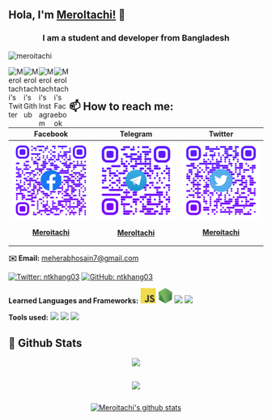 ## Hola, I'm [MeroItachi!](https://www.facebook.com/meroitachi98) 👋
<h3 align="center">I am a student and developer from Bangladesh</h3>

<p align="left"> <img src="https://komarev.com/ghpvc/?username=meroitachi&label=Views&color=blue&style=plastic" alt="meroitachi" /> </p>

<a href="https://twitter.com/meroitachi98">
  <img align="left" alt="MeroItachi's Twitter" width="30px" src="https://cdn.jsdelivr.net/npm/simple-icons@v3/icons/twitter.svg"/>
</a>
<a href="https://github.com/meroitachi">
  <img align="left" alt="MeroItachi's Github" width="30px" src="https://cdn.jsdelivr.net/npm/simple-icons@v3/icons/github.svg" />
</a>
<a href="https://instagram.com/meroitachi">
  <img align="left" alt="MeroItachi's Instagram" width="30px" src="https://cdn.jsdelivr.net/npm/simple-icons@v3/icons/instagram.svg" />
</a>
<a href="https://www.facebook.com/meroitachi98">
  <img align="left" alt="MeroItachi's Facebook" width="30px" src="https://cdn.jsdelivr.net/npm/simple-icons@v3/icons/facebook.svg" />
</a>

<br/>
<br/>

## 📫 How to reach me:

| Facebook | Telegram | Twitter |
| :---: | :---: | :---: |
| [![image](https://raw.githubusercontent.com/meroitachi/meroitachi/pf/sources/qr-fb.svg)](https://www.facebook.com/100057718477678/) <p><b><a href="https://www.facebook.com/100057718477678/">Meroitachi</a><b></p> | [![image](https://raw.githubusercontent.com/meroitachi/meroitachi/pf/sources/qr-tele.svg)](https://t.me/meroitachi98) <p><b><a href="https://t.me/meroitachi98">MeroItachi</a><b></p> | [![image](https://raw.githubusercontent.com/meroitachi/meroitachi/pf/sources/qr-tw.svg)](https://twitter.com/meroitachi) <p><b><a href="https://twitter.com/meroitachi">Meroitachi</a><b></p>
<!-- email -->
**✉️ Email:** meherabhosain7@gmail.com

[![Twitter: ntkhang03](https://img.shields.io/twitter/follow/meroitachi98?style=social)](https://twitter.com/meroitachi98)
[![GitHub: ntkhang03](https://img.shields.io/github/followers/meroitachi?label=follow&style=social)](https://github.com/meroitachi)

<!-- ngôn ngữ đã học -->
**Learned Languages and Frameworks:**
<code><img height="30" src="https://raw.githubusercontent.com/github/explore/80688e429a7d4ef2fca1e82350fe8e3517d3494d/topics/javascript/javascript.png" style="background: #000;"></code>
<code><img height="30" src="https://raw.githubusercontent.com/github/explore/80688e429a7d4ef2fca1e82350fe8e3517d3494d/topics/nodejs/nodejs.png"></code>
<code><img height="30" src="https://cdn.jsdelivr.net/gh/devicons/devicon/icons/html5/html5-original.svg"></code>
<code><img height="30" src="https://cdn.jsdelivr.net/gh/devicons/devicon/icons/bootstrap/bootstrap-original-wordmark.svg"></code>

**Tools used:**
<code><img height="30" src="https://cdn.jsdelivr.net/gh/devicons/devicon/icons/git/git-original.svg"></code>
<code><img height="30" src="https://cdn.jsdelivr.net/gh/devicons/devicon/icons/npm/npm-original-wordmark.svg"></code>
<code><img height="30" src="https://cdn.jsdelivr.net/gh/devicons/devicon/icons/vscode/vscode-original-wordmark.svg"></code>

## 📶 Github Stats
<p align="center">
  <img src="https://github-profile-trophy.vercel.app/?username=meroitachi">
  <br>
  <br>
  
  <a href="https://github.com/meroitachi">
    <img align="center" src="https://github-readme-stats.vercel.app/api/top-langs/?username=meroitachi&theme=blue-green" style="margin-top: 10px;"/>
  </a>
  <br>
  <br>
  
  <a href="https://github.com/meroitachi">
    <img align="center" src="https://github-readme-stats.vercel.app/api?username=meroitachi&show_icons=true&theme=github_dark&line_height=27" alt="Meroitachi's github stats" style="margin-top: 10px;"/>
  </a>
  <br>
  <br>
</p>
